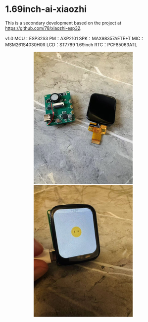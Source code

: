 # 1.69inch-ai-xiaozhi

This is a secondary development based on the project at https://github.com/78/xiaozhi-esp32.

v1.0
MCU：ESP32S3
PM：AXP2101
SPK：MAX98357AETE+T
MIC：MSM261S4030H0R
LCD：ST7789 1.69inch
RTC：PCF85063ATL


<div align=center>
	<img src="https://github.com/myry07/1.69inch-ai-xiaozhi/blob/main/03.Fotos/1.jpg" width="320" height="425">
</div>

<div align=center>
	<img src="https://github.com/myry07/1.69inch-ai-xiaozhi/blob/main/03.Fotos/2.jpg" width="320" height="425">
</div>